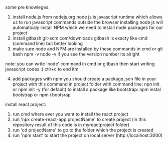 some pre knowleges:

1. install node.js from nodejs.org
   node js is javascript runtime which allows us to run javascript commands outside the browser
   installing node js will automaticaly install NPM which we need to install node packages for our project
2. install gitbash git-scm.com/downloads
   gitbash is exacty like cmd (command line) but better looking
3. make sure node and NPM are installed by these commands in cmd or git bash
   npm -v
   node -v
   if you see the version number its alright

note: you can write 'node' command in cmd or gitbash then start writing javascript codes :) ctlr+c to end itm

4. add packages with npm
   you should create a package.json file in your project with this command in project folder with command line: npn init or npm init -y (for default)
   to install a package like bootstrap: npm instal bootstrap or npm i bootsrap

install react project:

1. run cmd where ever you want to install the react project
2. run 'npx create-react-app projectName' to create project (in this repository result of this code is in myreactproject folder)
3. run 'cd projectName' to go to the folder which the project is created
4. run 'npm start' to start the project on local server (http://localhost:3000)
